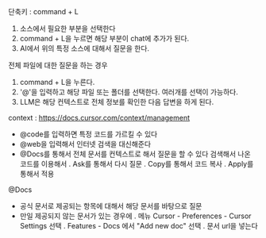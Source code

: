 단축키 : command + L

1. 소스에서 필요한 부분을 선택한다
2. command + L을 누르면 해당 부분이 chat에 추가가 된다.
3. AI에서 위의 특정 소스에 대해서 질문을 한다.

전체 파일에 대한 질문을 하는 경우
1. command + L을 누른다.
2. '@'을 입력하고 해당 파일 또는 폴더를 선택한다. 여러개를 선택이 가능하다.
3. LLM은 해당 컨텍스트로 전체 정보를 확인한 다음 답변을 하게 된다.

context : https://docs.cursor.com/context/management
- @code를 입력하면 특정 코드를 가르킬 수 있다
- @web을 입력해서 인터넷 검색을 대신해준다
- @Docs를 통해서 전체 문서를 컨텍스트로 해서 질문을 할 수 있다
    검색해서 나온 코드를 이용해서
    . Ask를 통해서 다시 질문
    . Copy를 통해서 코드 복사
    . Apply를 통해서 적용

@Docs
- 공식 문서로 제공되는 항목에 대해서 해당 문서를 바탕으로 질문
- 만일 제공되지 않는 문서가 있는 경우에
    . 메뉴 Cursor - Preferences - Cursor Settings 선택
    . Features - Docs 에서 "Add new doc" 선택
    . 문서 url을 넣는다

